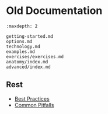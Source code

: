 Old Documentation
=================

```{toctree}
:maxdepth: 2

getting-started.md
options.md
technology.md
examples.md
exercises/exercises.md
anatomy/index.md
advanced/index.md
```

## Rest
 - [Best Practices](Best-Practices_41058663.html)
 - [Common Pitfalls](Common-Pitfalls_41124372.html)

